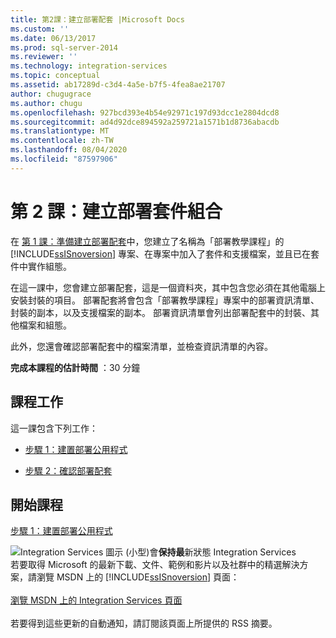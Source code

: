 ```yaml
---
title: 第2課：建立部署配套 |Microsoft Docs
ms.custom: ''
ms.date: 06/13/2017
ms.prod: sql-server-2014
ms.reviewer: ''
ms.technology: integration-services
ms.topic: conceptual
ms.assetid: ab17289d-c3d4-4a5e-b7f5-4fea8ae21707
author: chugugrace
ms.author: chugu
ms.openlocfilehash: 927bcd393e4b54e92971c197d93dcc1e2804dcd8
ms.sourcegitcommit: ad4d92dce894592a259721a1571b1d8736abacdb
ms.translationtype: MT
ms.contentlocale: zh-TW
ms.lasthandoff: 08/04/2020
ms.locfileid: "87597906"
---
```

# <a name="lesson-2-creating-the-deployment-bundle"></a>第 2 課：建立部署套件組合
  在 [第 1 課：準備建立部署配套](../integration-services/lesson-1-preparing-to-create-the-deployment-bundle.md)中，您建立了名稱為「部署教學課程」的 [!INCLUDE[ssISnoversion](../includes/ssisnoversion-md.md)] 專案、在專案中加入了套件和支援檔案，並且已在套件中實作組態。  
  
 在這一課中，您會建立部署配套，這是一個資料夾，其中包含您必須在其他電腦上安裝封裝的項目。 部署配套將會包含「部署教學課程」專案中的部署資訊清單、封裝的副本，以及支援檔案的副本。 部署資訊清單會列出部署配套中的封裝、其他檔案和組態。  
  
 此外，您還會確認部署配套中的檔案清單，並檢查資訊清單的內容。  
  
 **完成本課程的估計時間** ：30 分鐘  
  
## <a name="lesson-tasks"></a>課程工作  
 這一課包含下列工作：  
  
-   [步驟 1：建置部署公用程式](../integration-services/lesson-2-1-building-the-deployment-utility.md)  
  
-   [步驟 2：確認部署配套](../integration-services/lesson-2-2-verifying-the-deployment-bundle.md)  
  
## <a name="start-the-lesson"></a>開始課程  
 [步驟 1：建置部署公用程式](../integration-services/lesson-2-1-building-the-deployment-utility.md)  
  
![Integration Services 圖示 (小型) ](media/dts-16.gif "Integration Services 圖示 (小)")會**保持最**新狀態 Integration Services  <br /> 若要取得 Microsoft 的最新下載、文件、範例和影片以及社群中的精選解決方案，請瀏覽 MSDN 上的 [!INCLUDE[ssISnoversion](../includes/ssisnoversion-md.md)] 頁面：<br /><br /> [瀏覽 MSDN 上的 Integration Services 頁面](https://go.microsoft.com/fwlink/?LinkId=136655)<br /><br /> 若要得到這些更新的自動通知，請訂閱該頁面上所提供的 RSS 摘要。  
  
  

